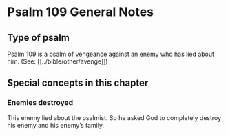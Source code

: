 # Psalm 109 General Notes
## Type of psalm

Psalm 109 is a psalm of vengeance against an enemy who has lied about him. (See: [[../bible/other/avenge]])

## Special concepts in this chapter

### Enemies destroyed
This enemy lied about the psalmist. So he asked God to completely destroy his enemy and his enemy’s family.